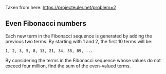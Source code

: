 Taken from here: https://projecteuler.net/problem=2

## Even Fibonacci numbers
Each new term in the Fibonacci sequence is generated by adding the previous two terms. By starting with 1 and 2, the first 10 terms will be:

```
1, 2, 3, 5, 8, 13, 21, 34, 55, 89, ...
```

By considering the terms in the Fibonacci sequence whose values do not exceed four million, find the sum of the even-valued terms.



